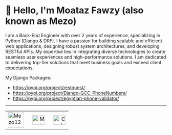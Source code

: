 # 👋 Hello, I'm Moataz Fawzy (also known as Mezo)

I am a Back-End Engineer with over 2 years of experience, specializing in Python (Django & DRF). I have a passion for building scalable and efficient web applications, designing robust system architectures, and developing RESTful APIs. My expertise lies in integrating diverse technologies to create seamless user experiences and high-performance solutions. I am dedicated to delivering top-tier solutions that meet business goals and exceed client expectations.

My Django Packages:
- https://pypi.org/project/restquest/
- https://pypi.org/project/Django-GCC-PhoneNumbers/
- https://pypi.org/project/egyptian-phone-validator/
---
<p align="center">
  <table width="100%" align="center" border="0">
    <tr>
      <td align="left" width="33.5%">
        <a href="https://codeforces.com/profile/Mezo12" target="_blank">
          <img src="https://raw.githubusercontent.com/rahuldkjain/github-profile-readme-generator/master/src/images/icons/Social/codeforces.svg" alt="Mezo12" height="50" width="50" />
        </a>
      </td>
      <td align="right" width="33.5%">
        <a href="https://www.linkedin.com/in/moataz-fawzy-backend" target="_blank">
          <img src="https://raw.githubusercontent.com/rahuldkjain/github-profile-readme-generator/master/src/images/icons/Social/linked-in-alt.svg" alt="Moataz Fawzy" height="30" width="40" />
        </a>
      </td>
       <td align="right" width="33.5%">
        <a href="https://www.youtube.com/@codewithmezo" target="_blank">
          <img src="https://raw.githubusercontent.com/rahuldkjain/github-profile-readme-generator/master/src/images/icons/Social/youtube.svg" alt="Code With Mezo" height="30" width="40" />
        </a>
      </td>
    </tr>
  </table>
</p>





